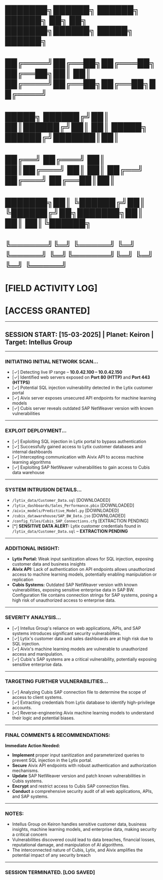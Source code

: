 # ███████╗██████╗  ██████╗ ██████╗ ██╗   ██╗   ███████╗██████╗  █████╗  ██████╗
# ██╔════╝██╔══██╗██╔═══██╗██╔══██╗██║   ██║   ██╔════╝██╔══██╗██╔══██╗██╔════╝
# █████╗  ██████╔╝██║   ██║██████╔╝██║   ██║   █████╗  ██████╔╝███████║██║     
# ██╔══╝  ██╔═══╝ ██║   ██║██╔═══╝ ██║   ██║   ██╔══╝  ██╔═══╝ ██╔══██║██║     
# ███████╗██║     ╚██████╔╝██║     ╚██████╔╝██╗███████╗██║     ██║  ██║╚██████╗
# ╚══════╝╚═╝      ╚═════╝ ╚═╝      ╚═════╝ ╚═╝╚══════╝╚═╝     ╚═╝  ╚═╝ ╚═════╝
#
#                              [FIELD ACTIVITY LOG]
#                                [ACCESS GRANTED]

---

##   SESSION START: [15-03-2025] | Planet: Keiron | Target: Intellus Group

---

###   INITIATING INITIAL NETWORK SCAN...
-   [✓] Detecting live IP range – **10.0.42.100 – 10.0.42.150**
-   [✓] Identified web servers exposed on **Port 80 (HTTP)** and **Port 443 (HTTPS)**
-   [✓] Potential SQL injection vulnerability detected in the Lytix customer portal
-   [✓] Aivix server exposes unsecured API endpoints for machine learning models
-   [✓] Cubis server reveals outdated SAP NetWeaver version with known vulnerabilities

---

###   EXPLOIT DEPLOYMENT...
-   [✓] Exploiting SQL injection in Lytix portal to bypass authentication
-   [✓] Successfully gained access to Lytix customer databases and internal dashboards
-   [✓] Intercepting communication with Aivix API to access machine learning algorithms
-   [✓] Exploiting SAP NetWeaver vulnerabilities to gain access to Cubis data warehouse

---

###   SYSTEM INTRUSION DETAILS...
-   `/lytix_data/Customer_Data.sql`   [DOWNLOADED]
-   `/lytix_dashboards/Sales_Performance.pbix`   [DOWNLOADED]
-   `/aivix_models/Predictive_Model.py`   [DOWNLOADED]
-   `/cubis_datawarehouse/SAP_BW_Data.jso`   [DOWNLOADED]
-   `/config_files/Cubis_SAP_Connections.cfg`   [EXTRACTION PENDING]
-   [*] **SENSITIVE DATA ALERT:** Lytix customer credentials found in `/lytix_data/Customer_Data.sql` – **EXTRACTION PENDING**

---

###   ADDITIONAL INSIGHT:
-   **Lytix Portal:** Weak input sanitization allows for SQL injection, exposing customer data and business insights
-   **Aivix API:** Lack of authentication on API endpoints allows unauthorized access to machine learning models, potentially enabling manipulation or replication
-   **Cubis Systems:** Outdated SAP NetWeaver version with known vulnerabilities, exposing sensitive enterprise data in SAP BW. Configuration file contains connection strings for SAP systems, posing a high risk of unauthorized access to enterprise data.

---

###   SEVERITY ANALYSIS...
-   [✓] Intellus Group's reliance on web applications, APIs, and SAP systems introduces significant security vulnerabilities.
-   [✓] Lytix's customer data and sales dashboards are at high risk due to SQL injection.
-   [✓] Aivix's machine learning models are vulnerable to unauthorized access and manipulation.
-   [✓] Cubis's SAP systems are a critical vulnerability, potentially exposing sensitive enterprise data.

---

###   TARGETING FURTHER VULNERABILITIES...
-   [✓] Analyzing Cubis SAP connection file to determine the scope of access to client systems.
-   [✓] Extracting credentials from Lytix database to identify high-privilege accounts.
-   [✓] Reverse-engineering Aivix machine learning models to understand their logic and potential biases.

---

###   FINAL COMMENTS & RECOMMENDATIONS:
**Immediate Action Needed:**
-   **Implement** proper input sanitization and parameterized queries to prevent SQL injection in the Lytix portal.
-   **Secure** Aivix API endpoints with robust authentication and authorization mechanisms.
-   **Update** SAP NetWeaver version and patch known vulnerabilities in Cubis systems.
-   **Encrypt** and restrict access to Cubis SAP connection files.
-   **Conduct** a comprehensive security audit of all web applications, APIs, and SAP systems.

---

###   NOTES:
-   Intellus Group on Keiron handles sensitive customer data, business insights, machine learning models, and enterprise data, making security a critical concern
-   Vulnerabilities discovered could lead to data breaches, financial losses, reputational damage, and manipulation of AI algorithms.
-   The interconnected nature of Cubis, Lytix, and Aivix amplifies the potential impact of any security breach

---

###   SESSION TERMINATED. [LOG SAVED]